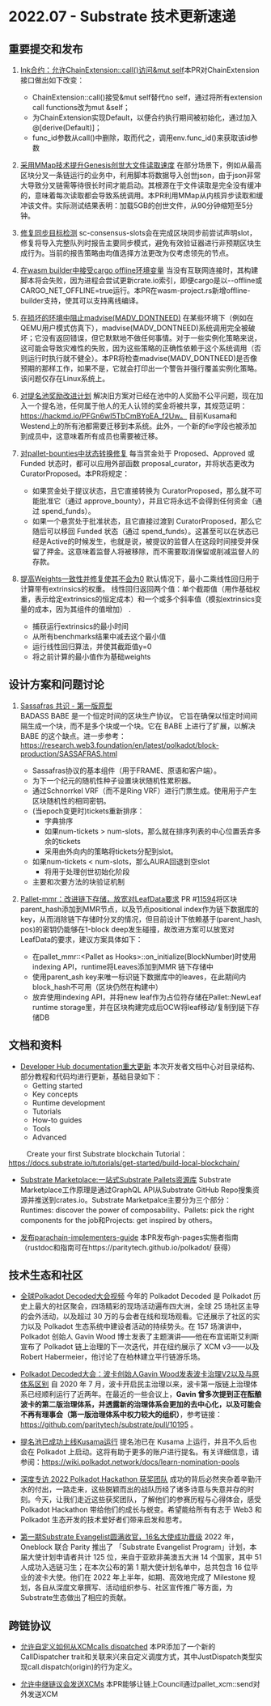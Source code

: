 # 2022.07 - Substrate 技术更新速递
## 重要提交和发布

1. [Ink合约：允许ChainExtension::call()访问&mut self](https://github.com/paritytech/substrate/pull/11874)本PR对ChainExtension接口做出如下改变：
    - ChainExtension::call()接受&mut self替代no self，通过将所有extension call functions改为mut &self；
    - 为ChainExtension实现Default，以便合约执行期间被初始化，通过加入@[derive(Default)]；
    - func_id参数从call()中删除，取而代之，调用env.func_id()来获取该id参数
2. [采用MMap技术提升Genesis创世大文件读取速度](https://github.com/paritytech/substrate/pull/11868) 在部分场景下，例如从最高区块分叉一条链运行的业务中，利用脚本将数据导入创世json，由于json非常大导致分叉链需等待很长时间才能启动。其根源在于文件读取是完全没有缓冲的，意味着每次读取都会导致系统调用。本PR利用MMap从内核异步读取和缓冲该文件。实际测试结果表明：加载5GB的创世文件，从90分钟缩短至5分钟。

4. [修复同步目标检测](https://github.com/paritytech/substrate/pull/11817) sc-consensus-slots会在完成区块同步前尝试声明slot，修复将导入完整队列时报告主要同步模式，避免有效验证器进行非预期区块生成行为。当前的报告策略由均值选择方法更改为仅考虑领先的节点。

5. [在wasm builder中接受cargo offline环境变量](https://github.com/paritytech/substrate/pull/11735) 当没有互联网连接时，其构建脚本将会失败，因为进程会尝试更新crate.io索引，即便cargo是以--offline或CARGO_NET_OFFLINE=true运行。本PR在wasm-project.rs新增offline-builder支持，使其可以支持离线编译。

5. [在损坏的环境中阻止madvise(MADV_DONTNEED)](https://github.com/paritytech/substrate/pull/11722) 在某些环境下（例如在QEMU用户模式仿真下），madvise(MADV_DONTNEED)系统调用完全被破坏；它没有返回错误，但它默默地不做任何事情。对于一些实例化策略来说，这可能会导致灾难性的失败，因为这些策略的正确性依赖于这个系统调用（否则运行时执行就不健全）。本PR将检查madvise(MADV_DONTNEED)是否像预期的那样工作，如果不是，它就会打印出一个警告并强行覆盖实例化策略。该问题仅存在Linux系统上。

6. [对提名池奖励改进计划](https://github.com/paritytech/substrate/pull/11669) 解决旧方案对已经在池中的人奖励不公平问题，现在加入一个提名池，任何属于他人的无人认领的奖金将被共享，其规范证明：https://hackmd.io/PFGn6wI5TbCmBYoEA_f2Uw。 目前Kusama和Westend上的所有池都需要迁移到本系统。此外，一个新的fie字段也被添加到成员中，这意味着所有成员也需要被迁移。

7. [对pallet-bounties中状态转换修复](https://github.com/paritytech/substrate/pull/11669) 每当赏金处于 Proposed、Approved 或 Funded 状态时，都可以应用外部函数 proposal_curator，并将状态更改为 CuratorProposed。本PR将规定：
    - 如果赏金处于提议状态，且它直接转换为 CuratorProposed，那么就不可能批准它（通过 approve_bounty），并且它将永远不会得到任何资金（通过 spend_funds）。
    - 如果一个悬赏处于批准状态，且它直接过渡到 CuratorProposed，那么它随后可以移回 Funded 状态（通过 spend_funds）。这甚至可以在状态已经是Active的时候发生，也就是说，被提议的监督人在这段时间接受并保留了押金。这意味着监督人将被移除，而不需要取消保留或削减监督人的存款。

8. [提高Weights一致性并修复使其不会为0](https://github.com/paritytech/substrate/pull/11806) 默认情况下，最小二乘线性回归用于计算带有extrinsics的权重。 线性回归返回两个值：单个截距值（用作基础权重，表示给定extrinsics的恒定成本）和一个或多个斜率值（模拟extrinsics变量的成本，因为其组件的值增加） .
    - 捕获运行extrinsics的最小时间
    - 从所有benchmarks结果中减去这个最小值
    - 运行线性回归算法，并使其截距值y=0
    - 将之前计算的最小值作为基础weights

## 设计方案和问题讨论

1. [Sassafras 共识 - 第一版原型](https://github.com/paritytech/substrate/pull/11678)  
   BADASS BABE 是一个恒定时间的区块生产协议。 它旨在确保以恒定时间间隔生成一个块，而不是多个块或一个块。它在 BABE 上进行了扩展，以解决 BABE 的这个缺点。进一步参考：https://research.web3.foundation/en/latest/polkadot/block-production/SASSAFRAS.html
    - Sassafras协议的基本组件（用于FRAME、原语和客户端）。
    - 为下一个纪元的随机性种子设置块状随机性累积器。
    - 通过Schnorrkel VRF（而不是Ring VRF）进行门票生成。使用用于产生区块随机性的相同密钥。
    - (当epoch变更时)tickets重新排序：
        - 字典排序
        - 如果num-tickets > num-slots，那么就在排序列表的中心位置丢弃多余的tickets
        - 采用由外向内的策略将tickets分配到slot。
    - 如果num-tickets < num-slots，那么AURA回退到空slot
        - 将用于处理创世初始化阶段
    - 主要和次要方法的块验证机制

2. [Pallet-mmr：改进链下存储，放宽对LeafData要求](https://github.com/paritytech/substrate/issues/11799) PR #[11594](https://github.com/paritytech/substrate/pull/11594)将区块parent_hash添加到MMR节点，以及节点positional index作为链下数据库的key，从而消除链下存储时分叉的情况，但目前设计下依赖基于(parent_hash, pos)的密钥仍能够在1-block deep发生碰撞，故改进方案可以放宽对LeafData的要求，建议方案具体如下：
    - 在pallet_mmr::\<Pallet as Hooks>\::on_initialize(BlockNumber)时使用indexing API，runtime将Leaves添加到MMR 链下存储中
    - 使用parent_ash key来唯一标识链下数据库中的leaves，在此期间内block_hash不可用（区块仍然在构建中）
    - 放弃使用indexing API，并将new leaf作为占位符存储在Pallet::NewLeaf runtime storage里，并在区块构建完成后OCW将leaf移动/复制到链下存储DB
    
## 文档和资料

* [Developer Hub documentation重大更新](https://github.com/substrate-developer-hub/substrate-docs/issues/1132) 本次开发者文档中心对目录结构、部分教程和代码均进行更新，基础目录如下：
    - Getting started
    - Key concepts
    - Runtime development
    - Tutorials
    - How-to guides
    - Tools
    - Advanced
    
&emsp; &emsp;  Create your first Substrate blockchain Tutorial：https://docs.substrate.io/tutorials/get-started/build-local-blockchain/


* [Substrate Marketplace:一站式Substrate Pallets资源库](https://marketplace.substrate.io/) Substrate Marketplace工作原理是通过GraphQL API从Substrate GitHub Repo搜集资源并推送到crates.io。Substrate Marketpalce主要分为三个部分：Runtimes: discover the power of composability、Pallets: pick the right components for the job和Projects: get inspired by others。

* [发布parachain-implementers-guide](https://github.com/paritytech/polkadot/pull/5806) 本PR发布gh-pages实施者指南（rustdoc和指南可在https://paritytech.github.io/polkadot/ 获得）

## 技术生态和社区
* [全球Polkadot Decoded大会视频](https://youtube.com/playlist?list=PLOyWqupZ-WGvcE0HKKnORiFqWNv5onxCf) 今年的 Polkadot Decoded 是 Polkadot 历史上最大的社区聚会，四场精彩的现场活动遍布四大洲，全球 25 场社区主导的会外活动，以及超过 30 万的与会者在线和现场观看。它还展示了社区的实力以及 Polkadot 生态系统中建设者活动的持续势头。在 157 场演讲中，Polkadot 创始人 Gavin Wood 博士发表了主题演讲——他在布宜诺斯艾利斯宣布了 Polkadot 链上治理的下一次迭代，并在纽约展示了 XCM v3——以及 Robert Habermeier，他讨论了在柏林建立平行链游乐场。

* [Polkadot Decoded大会：波卡创始人Gavin Wood发表波卡治理V2以及与原体系区别](https://mp.weixin.qq.com/s/fRXpjLU4E5kOdN0n86RPiA)  自 2020 年 7 月，波卡开启民主治理以来，波卡第一版链上治理体系已经顺利运行了近两年。在最近的一些会议上，**Gavin 曾多次提到正在酝酿波卡的第二版治理体系，并透露新的治理体系会更加的去中心化，以及可能会不再有理事会（第一版治理体系中权力较大的组织）**，参考链接：https://github.com/paritytech/substrate/pull/10195 。

* [提名池已成功上线Kusama运行](https://wiki.polkadot.network/docs/learn-nomination-pools) 提名池已在 Kusama 上运行，并且不久后也会在 Polkadot 上启动。这将有助于更多的账户进行提名。有关详细信息，请参阅：https://wiki.polkadot.network/docs/learn-nomination-pools

* [深度专访 2022 Polkadot Hackathon 获奖团队](https://mp.weixin.qq.com/s/BppOccBxtILtA7dG-95-ww) 成功的背后必然夹杂着辛勤汗水的付出，一路走来，这些脱颖而出的战队历经了诸多诗意与失意并存的时刻。今天，让我们走近这些获奖团队，了解他们的参赛历程与心得体会，感受 Polkadot Hackathon 带给他们的成长与蜕变。希望能给所有有志于 Web3 和 Polkadot 生态开发的技术爱好者们带来启发和思考。

* [第一期Substrate Evangelist圆满收官，16名大使成功晋级](https://mp.weixin.qq.com/s/Nkq8D-EXrsWUXRWF2D6B6A) 2022 年，Oneblock 联合 Parity 推出了 「Substrate Evangelist Program」计划，本届大使计划申请者共计 125 位，来自于亚欧非美澳五大洲 14 个国家，其中 51 人成功入选链习生；在本次公布的第 1 期大使计划名单中，总共包含 16 位毕业的波卡大使。他们在 2022 年上半年，如期、高效地完成了 Milestone 规划，各自从深度文章撰写、活动组织参与、社区宣传推广等方面，为Substrate生态做出了相应的贡献。

## 跨链协议
* [允许自定义如何从XCMcalls dispatched](https://github.com/paritytech/polkadot/pull/5657) 本PR添加了一个新的CallDispatcher trait和关联来兴来自定义调度方式，其中JustDispatch类型实现call.dispatch(origin)的行为定义。

* [允许中继链议会发送XCMs](https://github.com/paritytech/polkadot/pull/5597) 本PR能够让链上Council通过pallet_xcm::send对外发送XCM
